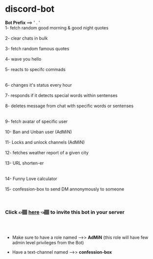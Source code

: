 # discord-bot

**Bot Prefix** ==> ' . '
<br>
1- fetch random good morning & good night quotes 
</br>
<br>
2- clear chats in bulk
</br>
<br>
3- fetch random famous quotes
</br>
<br>
4- wave you hello
</br>
<br>
5- reacts to specifc commads  
</br>
<br>
6- changes it's status every hour
</br>
<br>
7- responds if it detects special words within sentenses
</br>
<br>
8- deletes message from chat with specific words or sentenses  
</br>
<br>
9- fetch avatar of specific user
</br>
<br>
10- Ban and Unban user (AdMiN)
</br>
<br>
11- Locks and unlock channels (AdMiN)
</br>
<br>
12- fetches weather report of a given city
</br>
<br>
13- URL shorten-er    
</br>
<br>
14- Funny Love calculator 
</br>
<br>
15- confession-box to send DM annonymously to someone  
</br>
<br>
### Click 👉🏽 [here](https://discord.com/api/oauth2/authorize?client_id=803117467609071667&permissions=8&scope=bot) 👈🏽 to invite this bot in your server
</br>
<br>
  
 
  - Make sure to have a role named -->> **AdMiN** (this role will have few admin level privileges from the Bot)
 
 - Have a text-channel named  -->> **confession-box**
</br>

